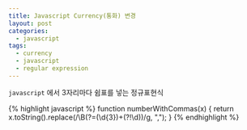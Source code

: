 ```yaml
---
title: Javascript Currency(통화) 변경
layout: post
categories:
  - javascript
tags:
  - currency
  - javascript
  - regular expression
---
```


`javascript` 에서 3자리마다 쉼표를 넣는 정규표현식 


{% highlight javascript %}
function numberWithCommas(x) {
    return x.toString().replace(/\B(?=(\d{3})+(?!\d))/g, ",");
}
{% endhighlight %} 